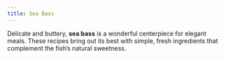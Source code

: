 ```yaml
---
title: Sea Bass
---
```


Delicate and buttery, **sea bass** is a wonderful centerpiece for elegant meals. These recipes bring out its best with simple, fresh ingredients that complement the fish’s natural sweetness.
